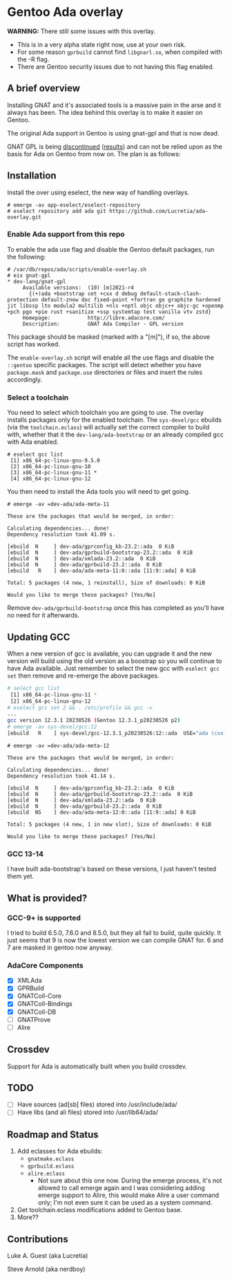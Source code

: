 # Gentoo Ada overlay

**WARNING:** There still some issues with this overlay.
  * This is in a very alpha state right now, use at your own risk.
  * For some reason ```gprbuild``` cannot find ```libgnarl.so```, when compiled with the -R flag.
  * There are Gentoo security issues due to not having this flag enabled.

## A brief overview

Installing GNAT and it's associated tools is a massive pain in the arse and it always has been. The idea behind this overlay is to make it easier on Gentoo.

The original Ada support in Gentoo is using gnat-gpl and that is now dead.

GNAT GPL is being [discontinued](https://www.reddit.com/r/ada/comments/hwgbwa/survey_on_the_future_of_gnat_community) ([results](https://www.reddit.com/r/ada/comments/j6oz6i/results_of_the_survey_on_the_future_of_gnat/)) and can not be relied upon as the basis for Ada on Gentoo from now on. The plan is as follows:

## Installation

Install the over using eselect, the new way of handling overlays.

```
# emerge -av app-eselect/eselect-repository
# eselect repository add ada git https://github.com/Lucretia/ada-overlay.git
```

### Enable Ada support from this repo

To enable the ada use flag and disable the Gentoo default packages, run the following:

```
# /var/db/repos/ada/scripts/enable-overlay.sh
# eix gnat-gpl
* dev-lang/gnat-gpl
     Available versions:  (10) [m]2021-r4
       {(+)ada +bootstrap cet +cxx d debug default-stack-clash-protection default-znow doc fixed-point +fortran go graphite hardened jit libssp lto modula2 multilib +nls +nptl objc objc++ objc-gc +openmp +pch pgo +pie rust +sanitize +ssp systemtap test vanilla vtv zstd}
     Homepage:            http://libre.adacore.com/
     Description:         GNAT Ada Compiler - GPL version
```

This package should be masked (marked with a "[m]"), if so, the above script has worked.

The ```enable-overlay.sh``` script will enable all the use flags and disable the ```::gentoo``` specific packages. The script will detect whether you have ```package.mask``` and ```package.use``` directories or files and insert the rules accordingly.

### Select a toolchain

You need to select which toolchain you are going to use. The overlay installs packages only for the enabled toolchain. The ```sys-devel/gcc``` ebuilds (via the ```toolchain.eclass```) will actually set the correct compiler to build with, whether that it the ```dev-lang/ada-bootstrap``` or an already compiled gcc with Ada enabled.
```
# eselect gcc list
 [1] x86_64-pc-linux-gnu-9.5.0
 [2] x86_64-pc-linux-gnu-10
 [3] x86_64-pc-linux-gnu-11 *
 [4] x86_64-pc-linux-gnu-12
```

You then need to install the Ada tools you will need to get going.

```
# emerge -av =dev-ada/ada-meta-11

These are the packages that would be merged, in order:

Calculating dependencies... done!
Dependency resolution took 41.09 s.

[ebuild  N     ] dev-ada/gprconfig_kb-23.2::ada  0 KiB
[ebuild  N     ] dev-ada/gprbuild-bootstrap-23.2::ada  0 KiB
[ebuild  N     ] dev-ada/xmlada-23.2::ada  0 KiB
[ebuild  N     ] dev-ada/gprbuild-23.2::ada  0 KiB
[ebuild   R    ] dev-ada/ada-meta-11:0::ada [11:9::ada] 0 KiB

Total: 5 packages (4 new, 1 reinstall), Size of downloads: 0 KiB

Would you like to merge these packages? [Yes/No]
```

Remove ```dev-ada/gprbuild-bootstrap``` once this has completed as you'll have no need for it afterwards.

## Updating GCC

When a new version of gcc is available, you can upgrade it and the new version will build using the old version as a boostrap so you will continue to have Ada available. Just remember to select the new gcc with ```eselect gcc set``` then remove and re-emerge the above packages.

```bash
# select gcc list
 [1] x86_64-pc-linux-gnu-11 *
 [2] x86_64-pc-linux-gnu-12
# eselect gcc set 2 && . /etc/profile && gcc -v
...
gcc version 12.3.1 20230526 (Gentoo 12.3.1_p20230526 p2)
# emerge -av sys-devel/gcc:12
[ebuild   R    ] sys-devel/gcc-12.3.1_p20230526:12::ada  USE="ada (cxx) d fortran graphite jit (multilib) nls nptl openmp (pie) sanitize ssp (-cet) (-custom-cflags) -debug -default-stack-clash-protection -default-znow -doc (-fixed-point) -go -hardened (-ieee-long-double) (-libssp) -lto -objc -objc++ -objc-gc (-pch) -pgo -systemtap -test -valgrind -vanilla -vtv -zstd" 0 KiB
```

```
# emerge -av =dev-ada/ada-meta-12

These are the packages that would be merged, in order:

Calculating dependencies... done!
Dependency resolution took 41.14 s.

[ebuild  N     ] dev-ada/gprconfig_kb-23.2::ada  0 KiB
[ebuild  N     ] dev-ada/gprbuild-bootstrap-23.2::ada  0 KiB
[ebuild  N     ] dev-ada/xmlada-23.2::ada  0 KiB
[ebuild  N     ] dev-ada/gprbuild-23.2::ada  0 KiB
[ebuild  NS    ] dev-ada/ada-meta-12:0::ada [11:9::ada] 0 KiB

Total: 5 packages (4 new, 1 in new slot), Size of downloads: 0 KiB

Would you like to merge these packages? [Yes/No]
```

### GCC 13-14

I have built ada-bootstrap's based on these versions, I just haven't tested them yet.

## What is provided?

### GCC-9+ is supported

I tried to build 6.5.0, 7.6.0 and 8.5.0, but they all fail to build, quite quickly. It just seems that 9 is now the lowest version we can compile GNAT for. 6 and 7 are masked in gentoo now anyway.

### AdaCore Components

* [X] XMLAda
* [X] GPRBuild
* [X] GNATColl-Core
* [X] GNATColl-Bindings
* [X] GNATColl-DB
* [ ] GNATProve
* [ ] Alire

## Crossdev

Support for Ada is automatically built when you build crossdev.

## TODO

* [ ] Have sources (ad[sb] files) stored into /usr/include/ada/<package>
* [ ] Have libs (and ali files) stored into /usr/lib64/ada/<package>

## Roadmap and Status

1. Add eclasses for Ada ebuilds:
   * ```gnatmake.eclass```
   * ```gprbuild.eclass```
   * ```alire.eclass```
     * Not sure about this one now. During the emerge process, it's not allowed to call emerge again and I was considering adding emerge support to Alire, this would make Alire a user command only; I'm not even sure it can be used as a system command.
2. Get toolchain.eclass modifications added to Gentoo base.
3. More??

## Contributions

Luke A. Guest (aka Lucretia)

Steve Arnold (aka nerdboy)

